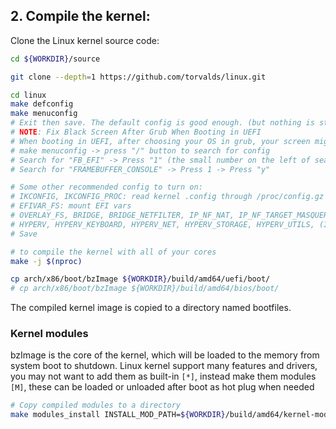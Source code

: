 ## 2. Compile the kernel:

Clone the Linux kernel source code:

```bash
cd ${WORKDIR}/source

git clone --depth=1 https://github.com/torvalds/linux.git

cd linux
make defconfig
make menuconfig
# Exit then save. The default config is good enough. (but nothing is stopping you from messing around it!)
# NOTE: Fix Black Screen After Grub When Booting in UEFI
# When booting in UEFI, after choosing your OS in grub, your screen might go blank and stay blank. This might indicate a problem in your kernel config
# make menuconfig -> press "/" button to search for config
# Search for "FB_EFI" -> Press "1" (the small number on the left of search result to quickly go to the config) -> Press "y" -> "Esc Esc" -> "1" -> "y"
# Search for "FRAMEBUFFER_CONSOLE" -> Press 1 -> Press "y"

# Some other recommended config to turn on:
# IKCONFIG, IKCONFIG_PROC: read kernel .config through /proc/config.gz
# EFIVAR_FS: mount EFI vars
# OVERLAY_FS, BRIDGE, BRIDGE_NETFILTER, IP_NF_NAT, IP_NF_TARGET_MASQUERADE, VETH, IP_VS, NETFILTER_XT_MATCH_ADDRTYPE, NETFILTER_XT_MATCH_IPVS... (check more in docker section): to enable docker
# HYPERV, HYPERV_KEYBOARD, HYPERV_NET, HYPERV_STORAGE, HYPERV_UTILS, (INPUT_MOUSEDEV, HID_HYPERV_MOUSE if enable GUI)
# Save

# to compile the kernel with all of your cores
make -j $(nproc)

cp arch/x86/boot/bzImage ${WORKDIR}/build/amd64/uefi/boot/
# cp arch/x86/boot/bzImage ${WORKDIR}/build/amd64/bios/boot/
```
The compiled kernel image is copied to a directory named bootfiles.


### Kernel modules
bzImage is the core of the kernel, which will be loaded to the memory from system boot to shutdown. Linux kernel support many features and drivers, you may not want to add them as built-in `[*]`, instead make them modules `[M]`, these can be loaded or unloaded after boot as hot plug when needed
```bash
# Copy compiled modules to a directory
make modules_install INSTALL_MOD_PATH=${WORKDIR}/build/amd64/kernel-modules/
```
